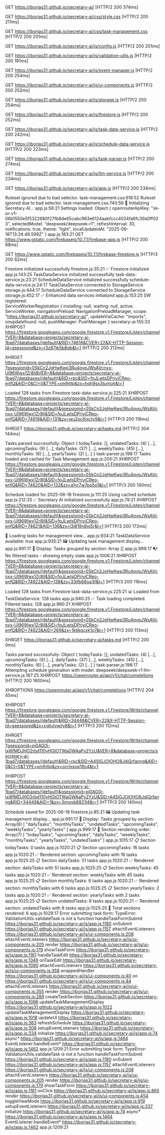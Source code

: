 GET
https://jborjas31.github.io/secretary-ai/
[HTTP/2 200  374ms]

GET
https://jborjas31.github.io/secretary-ai/css/style.css
[HTTP/2 200  211ms]

GET
https://jborjas31.github.io/secretary-ai/css/task-management.css
[HTTP/2 200  201ms]

GET
https://jborjas31.github.io/secretary-ai/js/config.js
[HTTP/2 200  201ms]

GET
https://jborjas31.github.io/secretary-ai/js/validation-utils.js
[HTTP/2 200  191ms]

GET
https://jborjas31.github.io/secretary-ai/js/event-manager.js
[HTTP/2 200  254ms]

GET
https://jborjas31.github.io/secretary-ai/js/ui-components.js
[HTTP/2 200  252ms]

GET
https://jborjas31.github.io/secretary-ai/js/storage.js
[HTTP/2 200  254ms]

GET
https://jborjas31.github.io/secretary-ai/js/firestore.js
[HTTP/2 200  252ms]

GET
https://jborjas31.github.io/secretary-ai/js/task-data-service.js
[HTTP/2 200  242ms]

GET
https://jborjas31.github.io/secretary-ai/js/schedule-data-service.js
[HTTP/2 200  223ms]

GET
https://jborjas31.github.io/secretary-ai/js/task-parser.js
[HTTP/2 200  274ms]

GET
https://jborjas31.github.io/secretary-ai/js/llm-service.js
[HTTP/2 200  234ms]

GET
https://jborjas31.github.io/secretary-ai/js/app.js
[HTTP/2 200  234ms]

Ruleset ignored due to bad selector. task-management.css:618:52
Ruleset ignored due to bad selector. task-management.css:740:56
🚀 Initializing Secretary AI... app.js:56:21
Settings loaded: 
Object { openrouterApiKey: "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", selectedModel: "deepseek/deepseek-r1", refreshInterval: 30, notifications: true, theme: "light", localUpdatedAt: "2025-06-18T13:24:46.599Z" }
app.js:183:21
GET
https://www.gstatic.com/firebasejs/10.7.1/firebase-app.js
[HTTP/2 200  88ms]

GET
https://www.gstatic.com/firebasejs/10.7.1/firebase-firestore.js
[HTTP/3 200  62ms]

Firestore initialized successfully firestore.js:35:21
✅ Firestore initialized app.js:143:25
TaskDataService initialized successfully task-data-service.js:23:21
ScheduleDataService initialized successfully schedule-data-service.js:24:17
TaskDataService connected to StorageService storage.js:444:17
ScheduleDataService connected to StorageService storage.js:452:17
✅ Enhanced data services initialized app.js:153:25
SW registered:  
ServiceWorkerRegistration { installing: null, waiting: null, active: ServiceWorker, navigationPreload: NavigationPreloadManager, scope: "https://jborjas31.github.io/secretary-ai/", updateViaCache: "imports", onupdatefound: null, pushManager: PushManager }
secretary-ai:155:33
XHRPOST
https://firestore.googleapis.com/google.firestore.v1.Firestore/Listen/channel?VER=8&database=projects/secretary-ai-1bad7/databases/(default)&RID=74618&CVER=22&X-HTTP-Session-Id=gsessionid&zx=r3z87tk5b8qb&t=1
[HTTP/2 200  212ms]

XHRGET
https://firestore.googleapis.com/google.firestore.v1.Firestore/Listen/channel?gsessionid=0SkCn2JgHwKwp3Ru4qypJWsAVcnxx-UI96Wwx1Zr8lI&VER=8&database=projects/secretary-ai-1bad7/databases/(default)&RID=rpc&SID=fpJLwtsDPrjviCReo-enfQ&AID=0&CI=0&TYPE=xmlhttp&zx=hqh9sx3tumoh&t=1

Loaded 128 tasks from Firestore task-data-service.js:225:21
XHRPOST
https://firestore.googleapis.com/google.firestore.v1.Firestore/Listen/channel?VER=8&database=projects/secretary-ai-1bad7/databases/(default)&gsessionid=0SkCn2JgHwKwp3Ru4qypJWsAVcnxx-UI96Wwx1Zr8lI&SID=fpJLwtsDPrjviCReo-enfQ&RID=74619&AID=131&zx=wu2oc6ixcty9&t=1
[HTTP/3 200  116ms]

XHRGET
https://jborjas31.github.io/secretary-ai/tasks.md
[HTTP/2 304  144ms]

Tasks parsed successfully: 
Object { todayTasks: [], undatedTasks: (4) […], upcomingTasks: (9) […], dailyTasks: (37) […], weeklyTasks: (45) […], monthlyTasks: (6) […], yearlyTasks: (2) […] }
task-parser.js:198:17
Tasks loaded and cached for Task Management app.js:205:21
XHRPOST
https://firestore.googleapis.com/google.firestore.v1.Firestore/Listen/channel?VER=8&database=projects/secretary-ai-1bad7/databases/(default)&gsessionid=0SkCn2JgHwKwp3Ru4qypJWsAVcnxx-UI96Wwx1Zr8lI&SID=fpJLwtsDPrjviCReo-enfQ&RID=74620&AID=132&zx=a1yr7w7pp5o1&t=1
[HTTP/3 200  140ms]

Schedule loaded for 2025-06-18 firestore.js:111:25
Using cached schedule app.js:212:25
✅ Secretary AI initialized successfully app.js:79:21
XHRPOST
https://firestore.googleapis.com/google.firestore.v1.Firestore/Listen/channel?VER=8&database=projects/secretary-ai-1bad7/databases/(default)&gsessionid=0SkCn2JgHwKwp3Ru4qypJWsAVcnxx-UI96Wwx1Zr8lI&SID=fpJLwtsDPrjviCReo-enfQ&RID=74621&AID=136&zx=i3i819n8oj5r&t=1
[HTTP/3 200  172ms]

🔄 Loading tasks for management view... app.js:934:21
TaskDataService available: true app.js:935:21
🖼️ Updating task management display... app.js:991:17
📂 Display: Tasks grouped by section: 
Array []
app.js:999:17
📭 No filtered tasks - showing empty state app.js:1006:21
XHRPOST
https://firestore.googleapis.com/google.firestore.v1.Firestore/Listen/channel?VER=8&database=projects/secretary-ai-1bad7/databases/(default)&gsessionid=0SkCn2JgHwKwp3Ru4qypJWsAVcnxx-UI96Wwx1Zr8lI&SID=fpJLwtsDPrjviCReo-enfQ&RID=74622&AID=138&zx=33ifb66oa3f&t=1
[HTTP/3 200  116ms]

Loaded 128 tasks from Firestore task-data-service.js:225:21
📊 Loaded from TaskDataService: 128 tasks app.js:940:25
✅ Task loading completed. Filtered tasks: 128 app.js:960:21
XHRPOST
https://firestore.googleapis.com/google.firestore.v1.Firestore/Listen/channel?VER=8&database=projects/secretary-ai-1bad7/databases/(default)&gsessionid=0SkCn2JgHwKwp3Ru4qypJWsAVcnxx-UI96Wwx1Zr8lI&SID=fpJLwtsDPrjviCReo-enfQ&RID=74623&AID=269&zx=1ktikgcxk1o7&t=1
[HTTP/3 200  113ms]

XHRGET
https://jborjas31.github.io/secretary-ai/tasks.md
[HTTP/2 200  0ms]

Tasks parsed successfully: 
Object { todayTasks: [], undatedTasks: (4) […], upcomingTasks: (9) […], dailyTasks: (37) […], weeklyTasks: (45) […], monthlyTasks: (6) […], yearlyTasks: (2) […] }
task-parser.js:198:17
Attempting schedule generation with model: deepseek/deepseek-r1 llm-service.js:187:25
XHRPOST
https://openrouter.ai/api/v1/chat/completions
[HTTP/2 200  1600ms]

XHROPTIONS
https://openrouter.ai/api/v1/chat/completions
[HTTP/2 204  45ms]

XHRPOST
https://firestore.googleapis.com/google.firestore.v1.Firestore/Write/channel?VER=8&database=projects/secretary-ai-1bad7/databases/(default)&RID=34448&CVER=22&X-HTTP-Session-Id=gsessionid&zx=cglivlvwily8&t=1
[HTTP/3 200  112ms]

XHRGET
https://firestore.googleapis.com/google.firestore.v1.Firestore/Write/channel?gsessionid=pj0AG0i-Ixj6fMDJHO2rbd110yHGtOTWaGWAaPv2YzU&VER=8&database=projects/secretary-ai-1bad7/databases/(default)&RID=rpc&SID=A4SlGJOlOHO8JdiQrfanng&AID=0&CI=0&TYPE=xmlhttp&zx=ocrlxsog19o4&t=1

XHRPOST
https://firestore.googleapis.com/google.firestore.v1.Firestore/Write/channel?VER=8&database=projects/secretary-ai-1bad7/databases/(default)&gsessionid=pj0AG0i-Ixj6fMDJHO2rbd110yHGtOTWaGWAaPv2YzU&SID=A4SlGJOlOHO8JdiQrfanng&RID=34449&AID=1&zx=3imsyb6821l4&t=1
[HTTP/3 200  140ms]

Schedule saved for 2025-06-18 firestore.js:85:21
🖼️ Updating task management display... app.js:991:17
📂 Display: Tasks grouped by section: 
Array(6) [ "dailyTasks", "monthlyTasks", "undatedTasks", "upcomingTasks", "weeklyTasks", "yearlyTasks" ]
app.js:999:17
🔢 Section rendering order: 
Array(7) [ "todayTasks", "upcomingTasks", "dailyTasks", "weeklyTasks", "monthlyTasks", "yearlyTasks", "undatedTasks" ]
app.js:1015:17
📋 Section todayTasks: 0 tasks app.js:1020:21
📋 Section upcomingTasks: 16 tasks app.js:1020:21
✅ Rendered section: upcomingTasks with 16 tasks app.js:1025:25
📋 Section dailyTasks: 51 tasks app.js:1020:21
✅ Rendered section: dailyTasks with 51 tasks app.js:1025:25
📋 Section weeklyTasks: 45 tasks app.js:1020:21
✅ Rendered section: weeklyTasks with 45 tasks app.js:1025:25
📋 Section monthlyTasks: 6 tasks app.js:1020:21
✅ Rendered section: monthlyTasks with 6 tasks app.js:1025:25
📋 Section yearlyTasks: 2 tasks app.js:1020:21
✅ Rendered section: yearlyTasks with 2 tasks app.js:1025:25
📋 Section undatedTasks: 8 tasks app.js:1020:21
✅ Rendered section: undatedTasks with 8 tasks app.js:1025:25
🎨 Total sections rendered: 6 app.js:1029:17
Error submitting task form: TypeError: ValidationUtils.validateTask is not a function
    handleTaskFormSubmit https://jborjas31.github.io/secretary-ai/js/app.js:1180
    onSubmit https://jborjas31.github.io/secretary-ai/js/app.js:1157
    attachEventListeners https://jborjas31.github.io/secretary-ai/js/ui-components.js:208
    attachEventListeners https://jborjas31.github.io/secretary-ai/js/ui-components.js:205
    render https://jborjas31.github.io/secretary-ai/js/ui-components.js:179
    showTaskForm https://jborjas31.github.io/secretary-ai/js/app.js:1161
    handleTaskEdit https://jborjas31.github.io/secretary-ai/js/app.js:1349
    onTaskEdit https://jborjas31.github.io/secretary-ai/js/app.js:1090
    attachEventListeners https://jborjas31.github.io/secretary-ai/js/ui-components.js:358
    wrappedHandler https://jborjas31.github.io/secretary-ai/js/ui-components.js:40
    on https://jborjas31.github.io/secretary-ai/js/ui-components.js:44
    attachEventListeners https://jborjas31.github.io/secretary-ai/js/ui-components.js:355
    render https://jborjas31.github.io/secretary-ai/js/ui-components.js:289
    createTaskSection https://jborjas31.github.io/secretary-ai/js/app.js:1096
    updateTaskManagementDisplay https://jborjas31.github.io/secretary-ai/js/app.js:1022
    updateTaskManagementDisplay https://jborjas31.github.io/secretary-ai/js/app.js:1018
    updateUI https://jborjas31.github.io/secretary-ai/js/app.js:383
    refreshSchedule https://jborjas31.github.io/secretary-ai/js/app.js:308
    setupEventListeners https://jborjas31.github.io/secretary-ai/js/app.js:334
    initialize https://jborjas31.github.io/secretary-ai/js/app.js:74
    async* https://jborjas31.github.io/secretary-ai/js/app.js:1464
    EventListener.handleEvent* https://jborjas31.github.io/secretary-ai/js/app.js:1462
app.js:1209:21
Error submitting task form: TypeError: ValidationUtils.validateTask is not a function
    handleTaskFormSubmit https://jborjas31.github.io/secretary-ai/js/app.js:1180
    onSubmit https://jborjas31.github.io/secretary-ai/js/app.js:1157
    attachEventListeners https://jborjas31.github.io/secretary-ai/js/ui-components.js:208
    attachEventListeners https://jborjas31.github.io/secretary-ai/js/ui-components.js:205
    render https://jborjas31.github.io/secretary-ai/js/ui-components.js:179
    showTaskForm https://jborjas31.github.io/secretary-ai/js/app.js:1161
    onClick https://jborjas31.github.io/secretary-ai/js/app.js:865
    render https://jborjas31.github.io/secretary-ai/js/ui-components.js:454
    toggleViewMode https://jborjas31.github.io/secretary-ai/js/app.js:919
    setupEventListeners https://jborjas31.github.io/secretary-ai/js/app.js:337
    initialize https://jborjas31.github.io/secretary-ai/js/app.js:74
    async* https://jborjas31.github.io/secretary-ai/js/app.js:1464
    EventListener.handleEvent* https://jborjas31.github.io/secretary-ai/js/app.js:1462
app.js:1209:21
